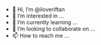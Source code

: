 - 👋 Hi, I’m @iloveriftan 
- 👀 I’m interested in ...
- 🌱 I’m currently learning ...
- 💞️ I’m looking to collaborate on ...
- 📫 How to reach me ...

<!---
iloveriftan/iloveriftan is a ✨ special ✨ repository because its `README.md` (this file) appears on your GitHub profile.
You can click the Preview link to take a look at your changes.
--->
